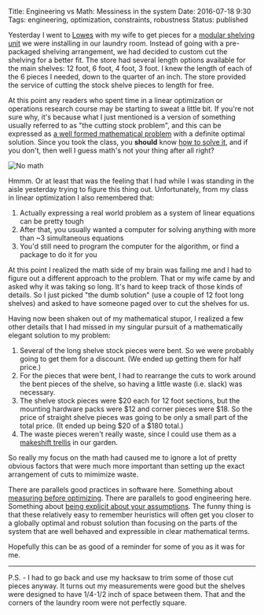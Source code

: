 Title: Engineering vs Math: Messiness in the system
Date: 2016-07-18 9:30
Tags: engineering, optimization, constraints, robustness
Status: published

Yesterday I went to [Lowes](http://www.lowes.com/) with my wife to get pieces for a [modular shelving unit](http://www.rubbermaid.com/en-US/shop-products/closet---shelving) we were installing in our laundry room.  Instead of going with a pre-packaged shelving arrangement, we had decided to custom cut the shelving for a better fit.  The store had several length options available for the main shelves: 12 foot, 6 foot, 4 foot, 3 foot.  I knew the length of each of the 6 pieces I needed, down to the quarter of an inch.  The store provided the service of cutting the stock shelve pieces to length for free.

At this point any readers who spent time in a linear optimization or operations research course may be starting to sweat a little bit.  If you're not sure why, it's because what I just mentioned is a version of something usually referred to as "the cutting stock problem", and this can be expressed as [a well formed mathematical problem](http://www4.ncsu.edu/~kksivara/ma505/handouts/gilmore-gomory2.pdf) with a definite optimal solution.  Since you took the class, you **should** know [how to solve it](https://en.wikipedia.org/wiki/Simplex_algorithm), and if you don't, then well I guess math's not your thing after all right?

![No math](https://cdn.meme.am/instances/500x/66238928.jpg)

Hmmm.  Or at least that was the feeling that I had while I was standing in the aisle yesterday trying to figure this thing out.  Unfortunately, from my class in linear optimization I also remembered that:

1. Actually expressing a real world problem as a system of linear equations can be pretty tough
2. After that, you usually wanted a computer for solving anything with more than ~3 simultaneous equations
3. You'd still need to program the computer for the algorithm, or find a package to do it for you

At this point I realized the math side of my brain was failing me and I had to figure out a different approach to the problem.  That or my wife came by and asked why it was taking so long.  It's hard to keep track of those kinds of details.  So I just picked "the dumb solution" (use a couple of 12 foot long shelves) and asked to have someone paged over to cut the shelves for us.

Having now been shaken out of my mathematical stupor, I realized a few other details that I had missed in my singular pursuit of a mathematically elegant solution to my problem:

1. Several of the long shelve stock pieces were bent. So we were probably going to get them for a discount.  (We ended up getting them for half price.)
2. For the pieces that were bent, I had to rearrange the cuts to work around the bent pieces of the shelve, so having a little waste (i.e. slack) was necessary.
3. The shelve stock pieces were $20 each for 12 foot sections, but the mounting hardware packs were $12 and corner pieces were $18. So the price of straight shelve pieces was going to be only a small part of the total price. (It ended up being $20 of a $180 total.)
4. The waste pieces weren't really waste, since I could use them as a [makeshift trellis](https://www.youtube.com/watch?v=2YDe08UQop0) in our garden.

So really my focus on the math had caused me to ignore a lot of pretty obvious factors that were much more important than setting up the exact arrangement of cuts to mimimize waste.

There are parallels good practices in software here.  Something about [measuring before optimizing](http://www.catb.org/esr/writings/taoup/html/ch12s02.html).  There are parallels to good engineering here.  Something about [being explicit about your assumptions](https://en.wikipedia.org/wiki/Assumption-based_planning).  The funny thing is that these relatively easy to remember heuristics will often get you closer to a globally optimal and robust solution than focusing on the parts of the system that are well behaved and expressible in clear mathematical terms.

Hopefully this can be as good of a reminder for some of you as it was for me.

---

P.S. - 
I had to go back and use my hacksaw to trim some of those cut pieces anyway. It turns out my measurements were good but the shelves were designed to have 1/4-1/2 inch of space between them.  That and the corners of the laundry room were not perfectly square.
